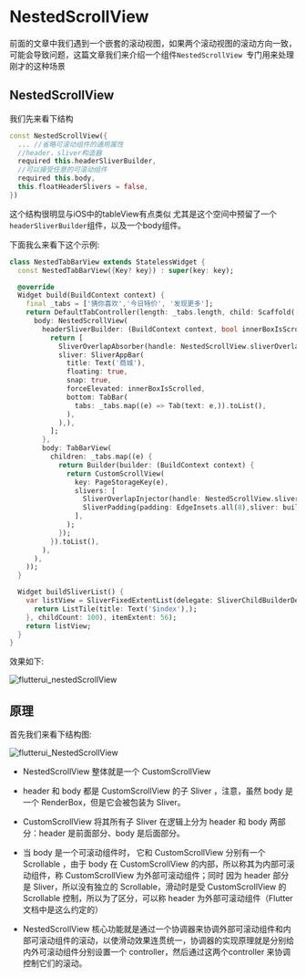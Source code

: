# NestedScrollView

前面的文章中我们遇到一个嵌套的滚动视图，如果两个滚动视图的滚动方向一致，可能会导致问题，这篇文章我们来介绍一个组件`NestedScrollView `专门用来处理刚才的这种场景

## NestedScrollView

我们先来看下结构

```dart
const NestedScrollView({
  ... //省略可滚动组件的通用属性
  //header，sliver构造器
  required this.headerSliverBuilder,
  //可以接受任意的可滚动组件
  required this.body,
  this.floatHeaderSlivers = false,
}) 
```
这个结构很明显与iOS中的tableView有点类似 尤其是这个空间中预留了一个`headerSliverBuilder`组件，以及一个body组件。

下面我么来看下这个示例:

```dart
class NestedTabBarView extends StatelessWidget {
  const NestedTabBarView({Key? key}) : super(key: key);

  @override
  Widget build(BuildContext context) {
    final _tabs = ['猜你喜欢','今日特价', '发现更多'];
    return DefaultTabController(length: _tabs.length, child: Scaffold(
      body: NestedScrollView(
        headerSliverBuilder: (BuildContext context, bool innerBoxIsScrolled) {
          return [
            SliverOverlapAbsorber(handle: NestedScrollView.sliverOverlapAbsorberHandleFor(context),
            sliver: SliverAppBar(
              title: Text('商城'),
              floating: true,
              snap: true,
              forceElevated: innerBoxIsScrolled,
              bottom: TabBar(
                tabs: _tabs.map((e) => Tab(text: e,)).toList(),
              ),
            ),),
          ];
        },
        body: TabBarView(
          children: _tabs.map((e) {
            return Builder(builder: (BuildContext context) {
              return CustomScrollView(
                key: PageStorageKey(e),
                slivers: [
                  SliverOverlapInjector(handle: NestedScrollView.sliverOverlapAbsorberHandleFor(context)),
                  SliverPadding(padding: EdgeInsets.all(8),sliver: buildSliverList(),),
                ],
              );
            });
          }).toList(),
        ),
      ),
    ));
  }

  Widget buildSliverList() {
    var listView = SliverFixedExtentList(delegate: SliverChildBuilderDelegate((_, index) {
      return ListTile(title: Text('$index'),);
    }, childCount: 100), itemExtent: 56);
    return listView;
  }
}
```
效果如下:

![flutterui_nestedScrollView]()

## 原理

首先我们来看下结构图:

![flutterui_NestedScrollView]()

- NestedScrollView 整体就是一个 CustomScrollView

- header 和 body 都是 CustomScrollView 的子 Sliver ，注意，虽然 body 是一个 RenderBox，但是它会被包装为 Sliver。

- CustomScrollView 将其所有子 Sliver 在逻辑上分为 header 和 body 两部分：header 是前面部分、body 是后面部分。

- 当 body 是一个可滚动组件时， 它和 CustomScrollView 分别有一个 Scrollable ，由于 body 在 CustomScrollView 的内部，所以称其为内部可滚动组件，称 CustomScrollView 为外部可滚动组件；同时 因为 header 部分是 Sliver，所以没有独立的 Scrollable，滑动时是受 CustomScrollView 的 Scrollable 控制，所以为了区分，可以称 header 为外部可滚动组件（Flutter 文档中是这么约定的）

- NestedScrollView 核心功能就是通过一个协调器来协调外部可滚动组件和内部可滚动组件的滚动，以使滑动效果连贯统一，协调器的实现原理就是分别给内外可滚动组件分别设置一个 controller，然后通过这两个controller 来协调控制它们的滚动。

